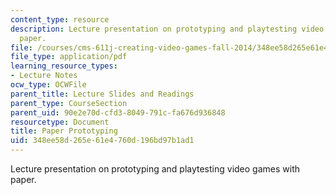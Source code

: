 ```yaml
---
content_type: resource
description: Lecture presentation on prototyping and playtesting video games with
  paper.
file: /courses/cms-611j-creating-video-games-fall-2014/348ee58d265e61e4760d196bd97b1ad1_MITCMS_611JF14_Paper_Prot.pdf
file_type: application/pdf
learning_resource_types:
- Lecture Notes
ocw_type: OCWFile
parent_title: Lecture Slides and Readings
parent_type: CourseSection
parent_uid: 90e2e70d-cfd3-8049-791c-fa676d936848
resourcetype: Document
title: Paper Prototyping
uid: 348ee58d-265e-61e4-760d-196bd97b1ad1
---
```

Lecture presentation on prototyping and playtesting video games with paper.
